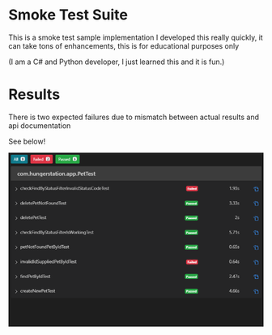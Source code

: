 # Smoke Test Suite
This is a smoke test sample implementation
I developed this really quickly, it can take tons of enhancements, this is for educational purposes only

(I am a C# and Python developer, I just learned this and it is fun.)


# Results
There is two expected failures due to mismatch between actual results and api documentation

See below!

![Results](/resultsScreenshot.png)